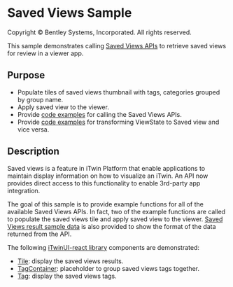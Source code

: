 # Saved Views Sample

Copyright © Bentley Systems, Incorporated. All rights reserved.

This sample demonstrates calling [Saved Views APIs](https://developer.bentley.com/apis/savedviews/) to retrieve saved views for review in a viewer app.

## Purpose

- Populate tiles of saved views thumbnail with tags, categories grouped by group name.
- Apply saved view to the viewer.
- Provide [code examples](./SavedViewsApi.ts) for calling the Saved Views APIs.
- Provide [code examples](./SavedViewItwinJsViewStateParser.ts) for transforming ViewState to Saved view and vice versa.

## Description

Saved views is a feature in iTwin Platform that enable applications to maintain display information on how to visualize an iTwin. An API now provides direct access to this functionality to enable 3rd-party app integration.

The goal of this sample is to provide example functions for all of the available Saved Views APIs. In fact, two of the example functions are called to populate the saved views tile and apply saved view to the viewer. [Saved Views result sample data](./SavedViewsJsonData.ts) is also provided to show the format of the data returned from the API.

The following [iTwinUI-react library](https://itwin.github.io/iTwinUI-react/?path=/story/overview--overview) components are demonstrated:

- [Tile](https://itwin.github.io/iTwinUI-react/?path=/story/core-tile--all-props): display the saved views results.
- [TagContainer](https://itwin.github.io/iTwinUI-react/?path=/docs/core-tagcontainer--basic-tags-container): placeholder to group saved views tags together.
- [Tag](https://itwin.github.io/iTwinUI-react/?path=/docs/core-tag--default): display the saved views tags.
